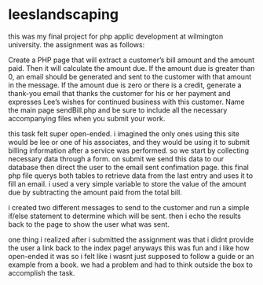 # leeslandscaping

this was my final project for php applic development at wilmington university. the assignment was as follows:

Create a PHP page that will extract a customer’s bill amount and the amount paid. Then it will calculate the amount due. If the amount due is greater than 0, an email should be generated and sent to the customer with that amount in the message. If the amount due is zero or there is a credit, generate a thank-you email that thanks the customer for his or her payment and expresses Lee’s wishes for continued business with this customer. Name the main page sendBill.php and be sure to include all the necessary accompanying files when you submit your work.

this task felt super open-ended. i imagined the only ones using this site would be lee or one of his associates, and they would be using it to submit billing information after a service was performed. so we start by collecting necessary data through a form. on submit we send this data to our database then direct the user to the email sent confimation page. this final php file querys both tables to retrieve data from the last entry and uses it to fill an email. i used a very simple variable to store the value of the amount due by subtracting the amount paid from the total bill.

i created two different messages to send to the customer and run a simple if/else statement to determine which will be sent. then i echo the results back to the page to show the user what was sent.

one thing i realized after i submitted the assignment was that i didnt provide the user a link back to the index page! anyways this was fun and i like how open-ended it was so i felt like i wasnt just supposed to follow a guide or an example from a book. we had a problem and had to think outside the box to accomplish the task.
